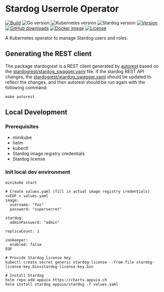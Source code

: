 # Stardog Userrole Operator

[![Build](https://img.shields.io/github/workflow/status/vshn/stardog-userrole-operator/Build)][build]
![Go version](https://img.shields.io/github/go-mod/go-version/vshn/stardog-userrole-operator)
![Kubernetes version](https://img.shields.io/badge/k8s-v1.18-blue)
![Stardog version](https://img.shields.io/badge/Stardog-v7-blue)
[![Version](https://img.shields.io/github/v/release/vshn/stardog-userrole-operator)][releases]
[![GitHub downloads](https://img.shields.io/github/downloads/vshn/stardog-userrole-operator/total)][releases]
[![Docker image](https://img.shields.io/docker/pulls/vshn/stardog-userrole-operator)][dockerhub]
[![License](https://img.shields.io/github/license/vshn/stardog-userrole-operator)][license]

A Kubernetes operator to manage Stardog users and roles.

## Generating the REST client

The package stardogrest is a REST client generated by [autorest](http://azure.github.io/autorest/) based on the [stardogrest/stardog_swagger.yaml](stardogrest/stardog_swagger.yaml) file. If the stardog REST API changes, the [stardogrest/stardog_swagger.yaml](stardogrest/stardog_swagger.yaml) should be updated to reflect the changes, and then autorest should be run again with the following command:

```
make autorest
```

[build]: https://github.com/vshn/stardog-userrole-operator/actions?query=workflow%3ABuild
[releases]: https://github.com/vshn/stardog-userrole-operator/releases
[license]: https://github.com/vshn/stardog-userrole-operator/blob/master/LICENSE
[dockerhub]: https://hub.docker.com/r/vshn/stardog-userrole-operator

## Local Development

### Prerequisites

- minikube
- helm
- kubectl
- Stardog image registry credentials
- Stardog license

### Init local dev environment

```
minikube start

# Create values.yaml (fill in actual image registry credentials)
<<EOF > values.yaml
image:
  username: "foo"
  password: "supersecret"

stardog:
  adminPassword: "admin"

replicaCount: 1

zookeeper:
  enabled: false
EOF

# Provide Stardog license key
kubectl create secret generic stardog-license --from-file stardog-license-key.bin=stardog-license-key.bin

# Install Stardog
helm repo add appuio https://charts.appuio.ch
helm install stardog appuio/stardog -f values.yaml
```
